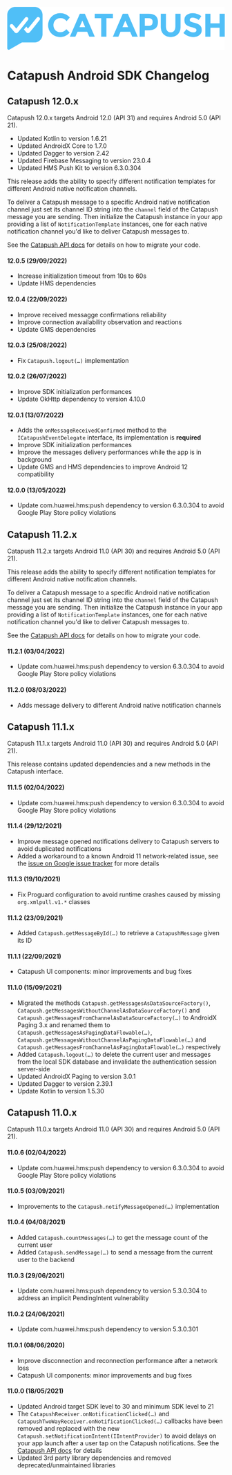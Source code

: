 ![Catapush Logo](images/catapush_logo.png)

# Catapush Android SDK Changelog

## Catapush 12.0.x

Catapush 12.0.x targets Android 12.0 (API 31) and requires Android 5.0 (API 21).
- Updated Kotlin to version 1.6.21
- Updated AndroidX Core to 1.7.0
- Updated Dagger to version 2.42
- Updated Firebase Messaging to version 23.0.4
- Updated HMS Push Kit to version 6.3.0.304

This release adds the ability to specify different notification templates for different Android native notification channels.

To deliver a Catapush message to a specific Android native notification channel just set its channel ID string into the `channel` field of the Catapush message you are sending.
Then initialize the Catapush instance in your app providing a list of `NotificationTemplate` instances, one for each native notification channel you'd like to deliver Catapush messages to.

See the [Catapush API docs](DOCUMENTATION_ANDROID_SDK.md#migration-from-catapush-111x) for details on how to migrate your code.

#### 12.0.5 (29/09/2022)
- Increase initialization timeout from 10s to 60s
- Update HMS dependencies

#### 12.0.4 (22/09/2022)
- Improve received messagge confirmations reliability
- Improve connection availability observation and reactions
- Update GMS dependencies

#### 12.0.3 (25/08/2022)
- Fix `Catapush.logout(…)` implementation

#### 12.0.2 (26/07/2022)
- Improve SDK initialization performances
- Update OkHttp dependency to version 4.10.0

#### 12.0.1 (13/07/2022)

- Adds the `onMessageReceivedConfirmed` method to the `ICatapushEventDelegate` interface, its implementation is **required**
- Improve SDK initialization performances
- Improve the messages delivery performances while the app is in background
- Update GMS and HMS dependencies to improve Android 12 compatibility

#### 12.0.0 (13/05/2022)

- Update com.huawei.hms:push dependency to version 6.3.0.304 to avoid Google Play Store policy violations

## Catapush 11.2.x

Catapush 11.2.x targets Android 11.0 (API 30) and requires Android 5.0 (API 21).

This release adds the ability to specify different notification templates for different Android native notification channels.

To deliver a Catapush message to a specific Android native notification channel just set its channel ID string into the `channel` field of the Catapush message you are sending.
Then initialize the Catapush instance in your app providing a list of `NotificationTemplate` instances, one for each native notification channel you'd like to deliver Catapush messages to.

See the [Catapush API docs](DOCUMENTATION_ANDROID_SDK.md#migration-from-catapush-111x) for details on how to migrate your code.

#### 11.2.1 (03/04/2022)

- Update com.huawei.hms:push dependency to version 6.3.0.304 to avoid Google Play Store policy violations

#### 11.2.0 (08/03/2022)

- Adds message delivery to different Android native notification channels

## Catapush 11.1.x

Catapush 11.1.x targets Android 11.0 (API 30) and requires Android 5.0 (API 21).

This release contains updated dependencies and a new methods in the Catapush interface.

#### 11.1.5 (02/04/2022)

- Update com.huawei.hms:push dependency to version 6.3.0.304 to avoid Google Play Store policy violations

#### 11.1.4 (29/12/2021)

- Improve message opened notifications delivery to Catapush servers to avoid duplicated notifications
- Added a workaround to a known Android 11 network-related issue, see the [issue on Google issue tracker](https://issuetracker.google.com/issues/175055271) for more details

#### 11.1.3 (19/10/2021)

- Fix Proguard configuration to avoid runtime crashes caused by missing `org.xmlpull.v1.*` classes

#### 11.1.2 (23/09/2021)

- Added `Catapush.getMessageById(…)` to retrieve  a `CatapushMessage` given its ID

#### 11.1.1 (22/09/2021)

- Catapush UI components: minor improvements and bug fixes

#### 11.1.0 (15/09/2021)

- Migrated the methods `Catapush.getMessagesAsDataSourceFactory()`, `Catapush.getMessagesWithoutChannelAsDataSourceFactory()` and `Catapush.getMessagesFromChannelAsDataSourceFactory(…)` to AndroidX Paging 3.x and renamed them to `Catapush.getMessagesAsPagingDataFlowable(…)`, `Catapush.getMessagesWithoutChannelAsPagingDataFlowable(…)` and `Catapush.getMessagesFromChannelAsPagingDataFlowable(…)` respectively
- Added `Catapush.logout(…)` to delete the current user and messages from the local SDK database and invalidate the authentication session server-side
- Updated AndroidX Paging to version 3.0.1
- Updated Dagger to version 2.39.1
- Update Kotlin to version 1.5.30

## Catapush 11.0.x

Catapush 11.0.x targets Android 11.0 (API 30) and requires Android 5.0 (API 21).

#### 11.0.6 (02/04/2022)

- Update com.huawei.hms:push dependency to version 6.3.0.304 to avoid Google Play Store policy violations

#### 11.0.5 (03/09/2021)

- Improvements to the `Catapush.notifyMessageOpened(…)` implementation

#### 11.0.4 (04/08/2021)

- Added `Catapush.countMessages(…)` to get the message count of the current user
- Added `Catapush.sendMessage(…)` to send a message from the current user to the backend

#### 11.0.3 (29/06/2021)

- Update com.huawei.hms:push dependency to version 5.3.0.304 to address an implicit PendingIntent vulnerability

#### 11.0.2 (24/06/2021)

- Update com.huawei.hms:push dependency to version 5.3.0.301

#### 11.0.1 (08/06/2020)

- Improve disconnection and reconnection performance after a network loss
- Catapush UI components: minor improvements and bug fixes

#### 11.0.0 (18/05/2021)

- Updated Android target SDK level to 30 and minimum SDK level to 21
- The `CatapushReceiver.onNotificationClicked(…)` and `CatapushTwoWayReceiver.onNotificationClicked(…)` callbacks have been removed and replaced with the new `Catapush.setNotificationIntent(IIntentProvider)` to avoid delays on your app launch after a user tap on the Catapush notifications. See the [Catapush API docs](DOCUMENTATION_ANDROID_SDK.md#migration-from-catapush-102x) for details
- Updated 3rd party library dependencies and removed deprecated/unmaintained libraries